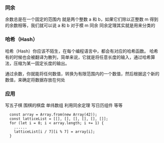 ### 同余

余数总是在一个固定的范围内
就是两个整数 a 和 b，如果它们除以正整数 m 得到的余数相等，我们就可以说 a 和 b 对于模 m 同余
同余定理其实就是用来分类的

### 哈希（Hash）

哈希（Hash）你应该不陌生，在每个编程语言中，都会有对应的哈希函数。
哈希有的时候也会被翻译为散列，简单来说，它就是将任意长度的输入，通过哈希算法，压缩为某一固定长度的输出。

通过余数，你就能将任何数值，转换为有限范围内的一个数值，然后根据这个新的数值，来确定将数据存放在何处

### 应用

写五子棋 围棋的棋盘 单纬数组 利用同余定理
写日历组件 等等

      const array = Array.from(new Array(42));
      const latticeList = [[], [], [], [], [], []];
      for (let i = 0; i < array.length; i += 1) {
        ......
        latticeList[i / 7][i % 7] = array[i];
      }